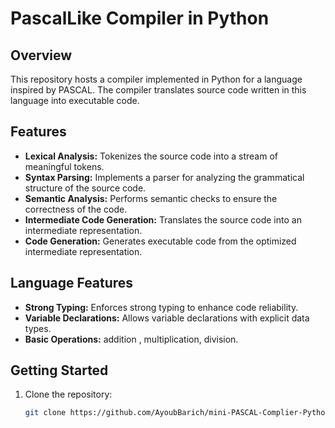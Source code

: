 # PascalLike Compiler in Python

## Overview
This repository hosts a compiler implemented in Python for a language inspired by PASCAL. The compiler translates source code written in this language into executable code.

## Features
- **Lexical Analysis:** Tokenizes the source code into a stream of meaningful tokens.
- **Syntax Parsing:** Implements a parser for analyzing the grammatical structure of the source code.
- **Semantic Analysis:** Performs semantic checks to ensure the correctness of the code.
- **Intermediate Code Generation:** Translates the source code into an intermediate representation.
- **Code Generation:** Generates executable code from the optimized intermediate representation.

## Language Features
- **Strong Typing:** Enforces strong typing to enhance code reliability.
- **Variable Declarations:** Allows variable declarations with explicit data types.
- **Basic Operations:** addition , multiplication, division.


## Getting Started
1. Clone the repository:
   ```bash
   git clone https://github.com/AyoubBarich/mini-PASCAL-Complier-Python/
